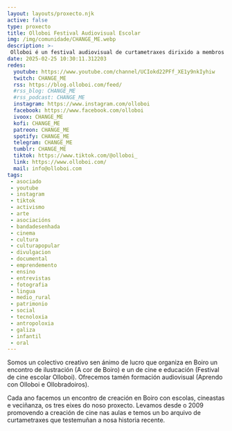 ```yaml
---
layout: layouts/proxecto.njk
active: false
type: proxecto
title: Olloboi Festival Audiovisual Escolar 
img: /img/comunidade/CHANGE_ME.webp
description: >-
 Olloboi é un festival audiovisual de curtametraxes dirixido a membros de comunidades educativas galegas. Celébrase anualmente en Boiro, dende o 2009.
date: 2025-02-25 10:30:11.312203
redes:
  youtube: https://www.youtube.com/channel/UCIokd22PFf_XE1y9nkIyhiw
  twitch: CHANGE_ME
  rss: https://blog.olloboi.com/feed/
  #rss_blog: CHANGE_ME
  #rss_podcast: CHANGE_ME
  instagram: https://www.instagram.com/olloboi
  facebook: https://www.facebook.com/olloboi
  ivoox: CHANGE_ME
  kofi: CHANGE_ME
  patreon: CHANGE_ME
  spotify: CHANGE_ME
  telegram: CHANGE_ME
  tumblr: CHANGE_ME
  tiktok: https://www.tiktok.com/@olloboi_
  link: https://www.olloboi.com/
  mail: info@olloboi.com
tags:
 - asociado
 - youtube
 - instagram
 - tiktok
 - activismo
 - arte
 - asociacións
 - bandadesenhada
 - cinema
 - cultura
 - culturapopular
 - divulgacion
 - documental
 - emprendemento
 - ensino
 - entrevistas
 - fotografia
 - lingua
 - medio_rural
 - patrimonio
 - social
 - tecnoloxia
 - antropoloxia
 - galiza
 - infantil
 - oral
---
```


Somos un colectivo creativo sen ánimo de lucro que organiza en Boiro un encontro de ilustración (A cor de Boiro) e un de cine e educación (Festival de cine escolar Olloboi). Ofrecemos tamén formación audiovisual (Aprendo con Olloboi e Ollobradoiros).

Cada ano facemos un encontro de creación en Boiro con escolas, cineastas e veciñanza, os tres eixes do noso proxecto. Levamos desde o 2009 promovendo a creación de cine nas aulas e temos un bo arquivo de curtametraxes que testemuñan a nosa historia recente.
